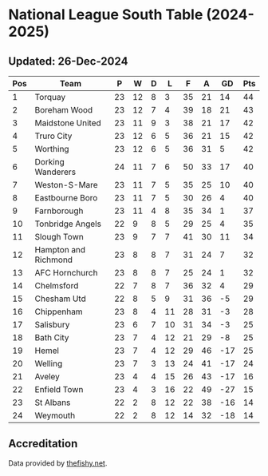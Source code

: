 # National League South Table (2024-2025)
## Updated: 26-Dec-2024

| Pos | Team | P | W | D | L | F | A | GD | Pts |
| --- | --- | --- | --- | --- | --- | --- | --- | --- | --- |
| 1 | Torquay | 23 | 12 | 8 | 3 | 35 | 21 | 14 | 44 |
| 2 | Boreham Wood | 23 | 12 | 7 | 4 | 39 | 18 | 21 | 43 |
| 3 | Maidstone United | 23 | 11 | 9 | 3 | 38 | 21 | 17 | 42 |
| 4 | Truro City | 23 | 12 | 6 | 5 | 36 | 21 | 15 | 42 |
| 5 | Worthing | 23 | 12 | 6 | 5 | 36 | 31 | 5 | 42 |
| 6 | Dorking Wanderers | 24 | 11 | 7 | 6 | 50 | 33 | 17 | 40 |
| 7 | Weston-S-Mare | 23 | 11 | 7 | 5 | 35 | 25 | 10 | 40 |
| 8 | Eastbourne Boro | 23 | 11 | 7 | 5 | 30 | 26 | 4 | 40 |
| 9 | Farnborough | 23 | 11 | 4 | 8 | 35 | 34 | 1 | 37 |
| 10 | Tonbridge Angels | 22 | 9 | 8 | 5 | 29 | 25 | 4 | 35 |
| 11 | Slough Town | 23 | 9 | 7 | 7 | 41 | 30 | 11 | 34 |
| 12 | Hampton and Richmond | 23 | 8 | 8 | 7 | 31 | 24 | 7 | 32 |
| 13 | AFC Hornchurch | 23 | 8 | 8 | 7 | 25 | 24 | 1 | 32 |
| 14 | Chelmsford | 22 | 7 | 8 | 7 | 36 | 32 | 4 | 29 |
| 15 | Chesham Utd | 22 | 8 | 5 | 9 | 31 | 36 | -5 | 29 |
| 16 | Chippenham | 23 | 8 | 4 | 11 | 28 | 31 | -3 | 28 |
| 17 | Salisbury | 23 | 6 | 7 | 10 | 31 | 34 | -3 | 25 |
| 18 | Bath City | 23 | 7 | 4 | 12 | 21 | 29 | -8 | 25 |
| 19 | Hemel | 23 | 7 | 4 | 12 | 29 | 46 | -17 | 25 |
| 20 | Welling | 23 | 7 | 3 | 13 | 24 | 41 | -17 | 24 |
| 21 | Aveley | 23 | 4 | 4 | 15 | 26 | 43 | -17 | 16 |
| 22 | Enfield Town | 23 | 4 | 3 | 16 | 22 | 49 | -27 | 15 |
| 23 | St Albans | 22 | 2 | 8 | 12 | 22 | 38 | -16 | 14 |
| 24 | Weymouth | 22 | 2 | 8 | 12 | 14 | 32 | -18 | 14 |

## Accreditation 

Data provided by [thefishy.net](https://www.thefishy.net/).